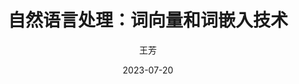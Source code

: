 ---
title: "自然语言处理：词向量和词嵌入技术"
author: "王芳"
date:  2023-07-20
readTime: "20分钟"
difficulty: "中级"
description: "探索词向量和词嵌入技术在自然语言处理中的应用。"
---